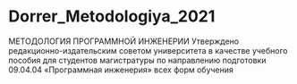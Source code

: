 # Dorrer_Metodologiya_2021
МЕТОДОЛОГИЯ
ПРОГРАММНОЙ ИНЖЕНЕРИИ
Утверждено редакционно-издательским советом университета
в качестве учебного пособия для студентов магистратуры
по направлению подготовки 09.04.04 «Программная инженерия»
всех форм обучения
